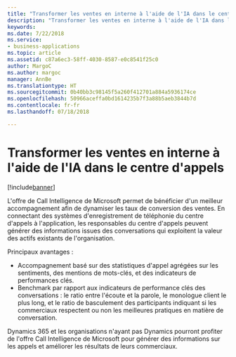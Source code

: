 ```yaml
---
title: "Transformer les ventes en interne à l'aide de l'IA dans le centre d'appels"
description: "Transformer les ventes en interne à l'aide de l'IA dans le centre d'appels"
keywords: 
ms.date: 7/22/2018
ms.service:
- business-applications
ms.topic: article
ms.assetid: c87a6ec3-58ff-4030-8587-e0c8541f25c0
author: MargoC
ms.author: margoc
manager: AnnBe
ms.translationtype: HT
ms.sourcegitcommit: 0b40bb3c98145f5a260f412701a884a5936174ce
ms.openlocfilehash: 50966aceffa0bd1614235b7f3a88b5aeb3844b7d
ms.contentlocale: fr-fr
ms.lasthandoff: 07/18/2018

---
```


# <a name="transform-inside-sales-using-ai-in-the-call-center"></a>Transformer les ventes en interne à l'aide de l'IA dans le centre d'appels


[!include[banner](../../includes/banner.md)]


L'offre de Call Intelligence de Microsoft permet de bénéficier d'un meilleur accompagnement afin de dynamiser les taux de conversion des ventes. En connectant des systèmes d'enregistrement de téléphonie du centre d'appels à l'application, les responsables du centre d'appels peuvent générer des informations issues des conversations qui exploitent la valeur des actifs existants de l'organisation.

Principaux avantages :

-   Accompagnement basé sur des statistiques d'appel agrégées sur les sentiments, des mentions de mots-clés, et des indicateurs de performances clés. 
-   Benchmark par rapport aux indicateurs de performance clés des conversations : le ratio entre l'écoute et la parole, le monologue client le plus long, et le ratio de basculement des participants indiquant si les commerciaux respectent ou non les meilleures pratiques en matière de conversation.

Dynamics 365 et les organisations n'ayant pas Dynamics pourront profiter de l'offre Call Intelligence de Microsoft pour générer des informations sur les appels et améliorer les résultats de leurs commerciaux.

